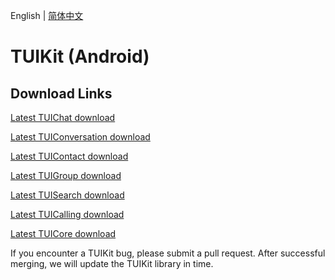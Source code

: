
English | [简体中文](./README.md)

# TUIKit (Android)

## Download Links

[Latest TUIChat download](https://im.sdk.cloud.tencent.cn/download/tuikit/6.0.1992/android/TUIChat.zip)

[Latest TUIConversation download](https://im.sdk.cloud.tencent.cn/download/tuikit/6.0.1992/android/TUIConversation.zip)

[Latest TUIContact download](https://im.sdk.cloud.tencent.cn/download/tuikit/6.0.1992/android/TUIContact.zip)

[Latest TUIGroup download](https://im.sdk.cloud.tencent.cn/download/tuikit/6.0.1992/android/TUIGroup.zip)

[Latest TUISearch download](https://im.sdk.cloud.tencent.cn/download/tuikit/6.0.1992/android/TUISearch.zip)

[Latest TUICalling download](https://im.sdk.cloud.tencent.cn/download/tuikit/6.0.1992/android/TUICalling.zip)

[Latest TUICore download](https://im.sdk.cloud.tencent.cn/download/tuikit/6.0.1992/android/TUICore.zip)

If you encounter a TUIKit bug, please submit a pull request. After successful merging, we will update the TUIKit library in time.